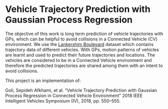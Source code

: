 # Vehicle Trajectory Prediction with Gaussian Process Regression
The objective of this work is long term prediction of vehicle trajectories with GPs, which can be helpful to avoid collisions in a Connected Vehicle (CV) environment. We use the [Lankershim Boulevard](https://www.fhwa.dot.gov/publications/research/operations/07029/index.cfm) dataset which contains trajectory data of different vehicles. With GPs, motion patterns of vehicles are learnt and used to predict their future trajectories and locations. The vehicles are considered to be in a Connected Vehicle environment and therefore the predicted trajectories are shared among them with an intent to avoid collisions. 

This project is an implementation of:

Goli, Sepideh Afkhami, et al. “Vehicle Trajectory Prediction with Gaussian Process Regression in Connected Vehicle Environment” 2018 IEEE Intelligent Vehicles Symposium (IV), 2018, pp. 550–555.
